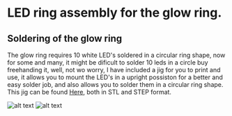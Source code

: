# LED ring assembly for the glow ring.

## Soldering of the glow ring

The glow ring requires 10 white LED's soldered in a circular ring shape, now for some and many, it might be dificult to solder 10 leds in a circle buy freehanding it, well, not wo worry, I have included a jig for you to print and use, it allows you to mount the LED's in a upright possiston for a better and easy solder job, and also allows you to solder them in a circular ring shape. This jig can be found [Here](https://github.com/ProgramFreakHD/Tony-Stark-Arc-Reactor-MK1/tree/main/Arc%20Reactor%20MK1%20LED%20Ring%20Jig), both in STL and STEP format.

![alt text](https://github.com/ProgramFreakHD/Tony-Stark-Arc-Reactor-MK1/blob/main/Pictures/Real%20Life%20Pictures/2021_02_23_18_40_IMG_1695.png)
![alt text](https://github.com/ProgramFreakHD/Tony-Stark-Arc-Reactor-MK1/blob/main/Pictures/Fusion%20360%20Pictures/Transparant%20Background/NVIDIA_Share_iF2AldNYLl.png)

